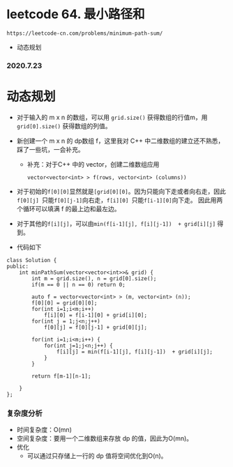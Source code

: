 # leetcode 64. 最小路径和
`https://leetcode-cn.com/problems/minimum-path-sum/`
* 动态规划
### 2020.7.23

# 动态规划
* 对于输入的 m x n 的数组，可以用 `grid.size()` 获得数组的行值m，用 `grid[0].size()` 获得数组的列值。
* 新创建一个 m x n 的 dp数组 f，这里我对 C++ 中二维数组的建立还不熟悉，踩了一些坑，一会补充。
    * 补充：对于C++ 中的 vector，创建二维数组应用
        ```
        vector<vector<int> > f(rows, vector<int> (columns))
        ```
* 对于初始的`f[0][0]`显然就是`[grid[0][0]`。因为只能向下走或者向右走，因此 `f[0][j] `只能`f[0][j-1]`向右走，`f[i][0] `只能`f[i-1][0]`向下走。 因此用两个循环可以填满 f 的最上边和最左边。
* 对于其他的`f[i][j]`，可以由`min(f[i-1][j], f[i][j-1])  + grid[i][j]` 得到。

* 代码如下 
```
class Solution {
public:
    int minPathSum(vector<vector<int>>& grid) {
        int m = grid.size(), n = grid[0].size();
        if(m == 0 || n == 0) return 0;

        auto f = vector<vector<int> > (m, vector<int> (n));
        f[0][0] = grid[0][0];
        for(int i=1;i<m;i++) 
            f[i][0] = f[i-1][0] + grid[i][0];
        for(int j = 1;j<n;j++)
            f[0][j] = f[0][j-1] + grid[0][j]; 

        for(int i=1;i<m;i++) {
            for(int j=1;j<n;j++) {
                f[i][j] = min(f[i-1][j], f[i][j-1])  + grid[i][j];
            }
        }

        return f[m-1][n-1];

    }
};
```

### 复杂度分析
* 时间复杂度：O(mn)
* 空间复杂度：要用一个二维数组来存放 dp 的值，因此为O(mn)。
* 优化
    * 可以通过只存储上一行的 dp 值将空间优化到O(n)。